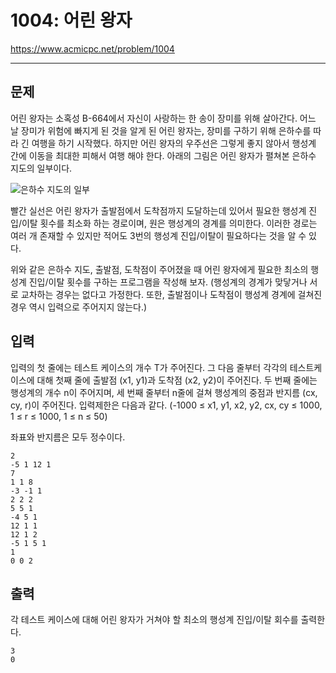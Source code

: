 # 1004: 어린 왕자

https://www.acmicpc.net/problem/1004

---

## 문제

어린 왕자는 소혹성 B-664에서 자신이 사랑하는 한 송이 장미를 위해 살아간다. 어느
날 장미가 위험에 빠지게 된 것을 알게 된 어린 왕자는, 장미를 구하기 위해
은하수를 따라 긴 여행을 하기 시작했다. 하지만 어린 왕자의 우주선은 그렇게 좋지
않아서 행성계 간에 이동을 최대한 피해서 여행 해야 한다. 아래의 그림은 어린
왕자가 펼쳐본 은하수 지도의 일부이다.

![은하수 지도의 일부](https://www.acmicpc.net/upload/201003/dfcmhrjj_113gw6bcng2_b.gif)

빨간 실선은 어린 왕자가 출발점에서 도착점까지 도달하는데 있어서 필요한 행성계
진입/이탈 횟수를 최소화 하는 경로이며, 원은 행성계의 경계를 의미한다. 이러한
경로는 여러 개 존재할 수 있지만 적어도 3번의 행성계 진입/이탈이 필요하다는 것을
알 수 있다.

위와 같은 은하수 지도, 출발점, 도착점이 주어졌을 때 어린 왕자에게 필요한 최소의
행성계 진입/이탈 횟수를 구하는 프로그램을 작성해 보자. (행성계의 경계가
맞닿거나 서로 교차하는 경우는 없다고 가정한다. 또한, 출발점이나 도착점이 행성계
경계에 걸쳐진 경우 역시 입력으로 주어지지 않는다.)

## 입력

입력의 첫 줄에는 테스트 케이스의 개수 T가 주어진다. 그 다음 줄부터 각각의
테스트케이스에 대해 첫째 줄에 출발점 (x1, y1)과 도착점 (x2, y2)이 주어진다. 두
번째 줄에는 행성계의 개수 n이 주어지며, 세 번째 줄부터 n줄에 걸쳐 행성계의
중점과 반지름 (cx, cy, r)이 주어진다. 입력제한은 다음과 같다. (-1000 ≤ x1, y1,
x2, y2, cx, cy ≤ 1000, 1 ≤ r ≤ 1000, 1 ≤ n ≤ 50)

좌표와 반지름은 모두 정수이다.

```
2
-5 1 12 1
7
1 1 8
-3 -1 1
2 2 2
5 5 1
-4 5 1
12 1 1
12 1 2
-5 1 5 1
1
0 0 2
```

## 출력

각 테스트 케이스에 대해 어린 왕자가 거쳐야 할 최소의 행성계 진입/이탈 회수를
출력한다.

```
3
0
```
